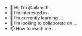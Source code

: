 - 👋 Hi, I’m @nilamith
- 👀 I’m interested in ...
- 🌱 I’m currently learning ...
- 💞️ I’m looking to collaborate on ...
- 📫 How to reach me ...

<!---
nilamith/nilamith is a ✨ special ✨ repository because its `README.md` (this file) appears on your GitHub profile.
You can click the Preview link to take a look at your changes.
--->

